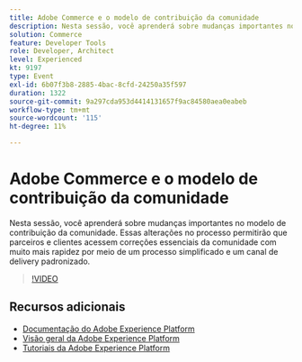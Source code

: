 ```yaml
---
title: Adobe Commerce e o modelo de contribuição da comunidade
description: Nesta sessão, você aprenderá sobre mudanças importantes no modelo de contribuição da comunidade. Essas alterações no processo permitirão que parceiros e clientes acessem correções essenciais da comunidade com muito mais rapidez por meio de um processo simplificado e um canal de delivery padronizado.
solution: Commerce
feature: Developer Tools
role: Developer, Architect
level: Experienced
kt: 9197
type: Event
exl-id: 6b07f3b8-2885-4bac-8cfd-24250a35f597
duration: 1322
source-git-commit: 9a297cda953d4414131657f9ac84580aea0eabeb
workflow-type: tm+mt
source-wordcount: '115'
ht-degree: 11%

---
```


# Adobe Commerce e o modelo de contribuição da comunidade

Nesta sessão, você aprenderá sobre mudanças importantes no modelo de contribuição da comunidade. Essas alterações no processo permitirão que parceiros e clientes acessem correções essenciais da comunidade com muito mais rapidez por meio de um processo simplificado e um canal de delivery padronizado.

>[!VIDEO](https://video.tv.adobe.com/v/337766/?quality=12&learn=on&hidetitle=true)

## Recursos adicionais

- [Documentação do Adobe Experience Platform](https://experienceleague.adobe.com/docs/experience-platform.html?lang=pt-BR)
- [Visão geral da Adobe Experience Platform](https://experienceleague.adobe.com/docs/experience-platform/landing/home.html?lang=pt-BR)
- [Tutoriais da Adobe Experience Platform](https://experienceleague.adobe.com/docs/platform-learn/tutorials/overview.html?lang=pt-BR)
